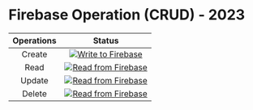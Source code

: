# Firebase Operation (CRUD) - 2023
| Operations | Status |
| :---------: | :------: |
| Create | [![Write to Firebase](https://github.com/armonbc/Python-Firebase-Sample/actions/workflows/pythontest.yml/badge.svg)](https://github.com/armonbc/Python-Firebase-Sample/actions/workflows/pythontest.yml) |
| Read | [![Read from Firebase](https://github.com/armonbc/Python-Firebase-Sample/actions/workflows/pythontest.yml/badge.svg)](https://github.com/armonbc/Python-Firebase-Sample/actions/workflows/pythontest.yml) |
| Update | [![Read from Firebase](https://github.com/armonbc/Python-Firebase-Sample/actions/workflows/pythontest.yml/badge.svg)](https://github.com/armonbc/Python-Firebase-Sample/actions/workflows/pythontest.yml) |
| Delete | [![Read from Firebase](https://github.com/armonbc/Python-Firebase-Sample/actions/workflows/pythontest.yml/badge.svg)](https://github.com/armonbc/Python-Firebase-Sample/actions/workflows/pythontest.yml) |
